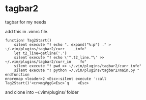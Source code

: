 # tagbar2
tagbar for my needs

add this in .vimrc file.
```vimscript
function! Tag2Start()
    silent execute "! echo ". expand("%:p") ." > ~/.vim/plugins/tagbar2/curr    _info"
    let t2_line=getline('.')                                  
    silent execute "! echo \'".t2_line."\' >> ~/.vim/plugins/tagbar2/curr_in    fo" 
    silent execute "! pwd >> ~/.vim/plugins/tagbar2/curr_info"
    silent execute "! python ~/.vim/plugins/tagbar2/main.py "
endfunction
nnoremap <leader>2 <Esc>:silent execute ':call Tag2Start()'<cr>mqVggG<Esc>`q    <Esc>
```

and clone into ~/.vim/plugins/ folder
